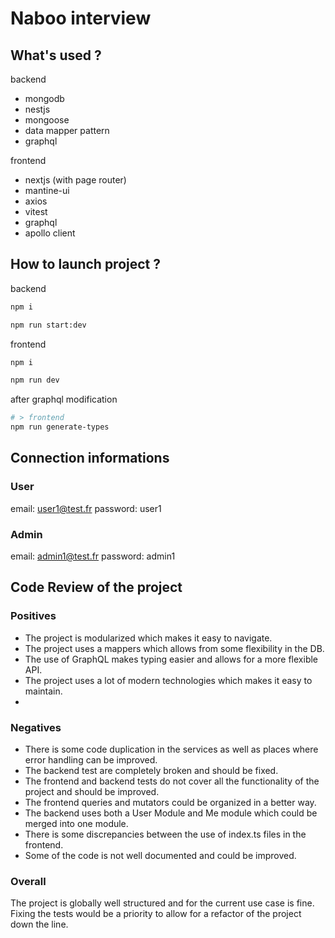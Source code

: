 # Naboo interview

## What's used ?

backend

- mongodb
- nestjs
- mongoose
- data mapper pattern
- graphql

frontend

- nextjs (with page router)
- mantine-ui
- axios
- vitest
- graphql
- apollo client

## How to launch project ?

backend

```bash
npm i

npm run start:dev
```

frontend

```bash
npm i

npm run dev
```

after graphql modification

```bash
# > frontend
npm run generate-types
```

## Connection informations

### User
email: user1@test.fr
password: user1

### Admin
email: admin1@test.fr
password: admin1

## Code Review of the project
### Positives
- The project is modularized which makes it easy to navigate.
- The project uses a mappers which allows from some flexibility in the DB.
- The use of GraphQL makes typing easier and allows for a more flexible API.
- The project uses a lot of modern technologies which makes it easy to maintain.
- 

### Negatives
- There is some code duplication in the services as well as places where error handling can be improved.
- The backend test are completely broken and should be fixed.
- The frontend and backend tests do not cover all the functionality of the project and should be improved.
- The frontend queries and mutators could be organized in a better way.
- The backend uses both a User Module and Me module which could be merged into one module.
- There is some discrepancies between the use of index.ts files in the frontend.
- Some of the code is not well documented and could be improved.

### Overall
The project is globally well structured and for the current use case is fine. 
Fixing the tests would be a priority to allow for a refactor of the project down the line.
```

